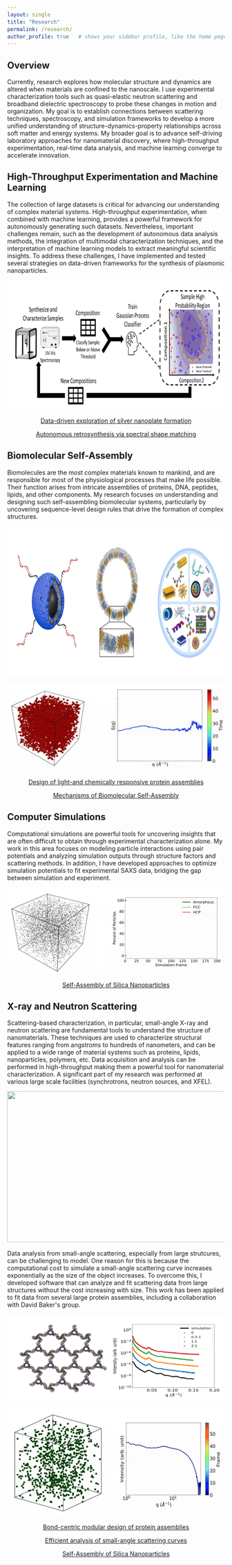```yaml
---
layout: single
title: "Research"
permalink: /research/
author_profile: true   # shows your sidebar profile, like the home page
---
```


## Overview 
Currently, research explores how molecular structure and dynamics are altered when materials are confined to the nanoscale. I use experimental characterization tools such as quasi-elastic neutron scattering and broadband dielectric spectroscopy to probe these changes in motion and organization. My goal is to establish connections between scattering techniques, spectroscopy, and simulation frameworks to develop a more unified understanding of structure-dynamics-property relationships across soft matter and energy systems. My broader goal is to advance self-driving laboratory approaches for nanomaterial discovery, where high-throughput experimentation, real-time data analysis, and machine learning converge to accelerate innovation.


## High-Throughput Experimentation and Machine Learning 
The collection of large datasets is critical for advancing our understanding of complex material systems. High-throughput experimentation, when combined with machine learning, provides a powerful framework for autonomously generating such datasets. Nevertheless, important challenges remain, such as the development of autonomous data analysis methods, the integration of multimodal characterization techniques, and the interpretation of machine learning models to extract meaningful scientific insights. To address these challenges, I have implemented and tested several strategies on data-driven frameworks for the synthesis of plasmonic nanoparticles. 

<p align="center">
  <img src="../images/HT_Experimentation.png" width="650" height="300">
</p>


<p align="center">
  <a href="https://pubs.rsc.org/en/content/articlehtml/2024/dd/d4dd00211c">Data-driven exploration of silver nanoplate formation</a>
</p>

<p align="center">
  <a href="https://pubs.rsc.org/en/content/articlehtml/2022/dd/d2dd00025c">Autonomous retrosynthesis via spectral shape matching</a>
</p>


## Biomolecular Self-Assembly 
Biomolecules are the most complex materials known to mankind, and are responsible for most of the physiological processes that make life possible. Their function arises from intricate assemblies of proteins, DNA, peptides, lipids, and other components. My research focuses on understanding and designing such self-assembling biomolecular systems, particularly by uncovering sequence-level design rules that drive the formation of complex structures.

<p align="center">
  <img src="../images/biomolecules.png" width="700" height="350">
</p>

<p align="center">
  <img src="../images/evaporation_movie.gif"  width="550" height="200">
</p>


<p align="center">
  <a href="https://www.cell.com/chem/abstract/S2451-9294(24)00652-1">Design of light-and chemically responsive protein assemblies</a>
</p>

<p align="center">
  <a href="https://onlinelibrary.wiley.com/doi/abs/10.1002/anie.202309725">Mechanisms of Biomolecular Self-Assembly</a>
</p>

## Computer Simulations 
Computational simulations are powerful tools for uncovering insights that are often difficult to obtain through experimental characterization alone. My work in this area focuses on modeling particle interactions using pair potentials and analyzing simulation outputs through structure factors and scattering methods. In addition, I have developed approaches to optimize simulation potentials to fit experimental SAXS data, bridging the gap between simulation and experiment. 

<p align="center">
  <img src="../images/Crystal_Simulation.gif"  width="550" height="200">
</p>

<p align="center">
  <a href="https://chemrxiv.org/engage/chemrxiv/article-details/68b23be423be8e43d6e60345">Self-Assembly of Silica Nanoparticles</a>
</p>



## X-ray and Neutron Scattering 
Scattering-based characterization, in particular, small-angle X-ray and neutron scattering are fundamental tools to understand the structure of nanomaterials. These techniques are used to characterize structural features ranging from angstroms to hundreds of nanometers, and can be applied to a wide range of material systems such as proteins, lipids, nanoparticles, polymers, etc. Data acquisition and analysis can be performed in high-throughput making them a powerful tool for nanomaterial characterization. A significant part of my research was performed at various large scale facilities (synchrotrons, neutron sources, and XFEL). 

<p align="center">
  <img src="../images/SAS_p1.png" width="700" height="350">
</p>


Data analysis from small-angle scattering, especially from large strutcures, can be challenging to model. One reason for this is because the computational cost to simulate a small-angle scattering curve increases exponentially as the size of the object increases. To overcome this, I developed software that can analyze and fit scattering data from large structures without the cost increasing with size. This work has been applied to fit data from several large protein assemblies, including a collaboration with David Baker's group. 


<p align="center">
  <img src="../images/SAS_p2.png" width="550" height="200">
</p>


<p align="center">
  <img src="../images/cube_movie_final.gif"  width="600" height="250">
</p>

<p align="center">
  <a href="https://www.nature.com/articles/s41563-025-02297-5">Bond-centric modular design of protein assemblies</a>
</p>

<p align="center">
  <a href="https://journals.iucr.org/paper?uu5014">Efficient analysis of small-angle scattering curves</a>
</p>

<p align="center">
  <a href="https://chemrxiv.org/engage/chemrxiv/article-details/68b23be423be8e43d6e60345">Self-Assembly of Silica Nanoparticles</a>
</p>